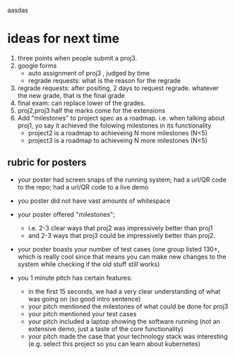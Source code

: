 aasdas


# ideas for next time

1. three points when people submit a proj3.
2. google forms
   - auto assignment of proj3 , judged by time
   - regrade requests: what is the reason for the regrade
3. regrade requests: after positing, 2 days to request regrade. whatever the new grade, that is the final grade
4. final exam: can replace lower of the grades.
5. proj2,proj3 half the marks come for the extensions
6. Add "milestones" to project spec as a roadmap. i.e. when talking about proj1, yo say it achieved the folowing milestones in its functionality
   - project2 is a roadmap to achieveing N more milestones (N<5)
   - project3 is a roadmap to achieveing N more milestones (N<5)
   

## rubric for posters

- your poster had screen snaps of the running system; had a url/QR code to the repo; had a url/QR code to a live demo
- you poster did not have vast amounts of whitespace

- your poster offered "milestones"; 
  - i.e. 2-3 clear ways that proj2 was impressively better than proj1
  - and  2-3 ways that proj3 could be impressively better than proj2.

- your poster boasts your number of test cases (one group listed 130+, which is really cool since that means you can  make new changes to the system while checking if the old stuff still works)

- you 1 minute pitch has certain features:
  - in the first 15 seconds, we had a very clear understanding of what was going on (so good intro sentence)
  - your pitch mentioned the milestones of what could be done for proj3
  - your pitch mentioned your test cases
  - your pitch included a laptop showing the software  running  (not an extensive demo, just a taste of the core functionality)
  - your pitch made the case that your technology stack was interesting (e.g. select this project so you can
    learn about kubernetes)

